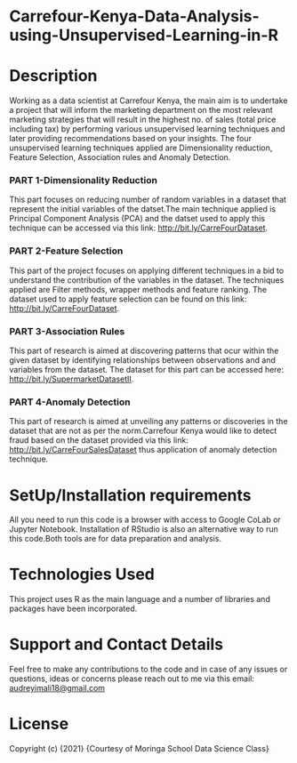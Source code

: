 # Carrefour-Kenya-Data-Analysis-using-Unsupervised-Learning-in-R
# Description
Working as a data scientist at Carrefour Kenya, the main aim is to undertake a project that will inform the marketing department on the most relevant marketing strategies that will result in the highest no. of sales (total price including tax) by performing various unsupervised learning techniques and later providing recommendations based on your insights.
The four unsupervised learning techniques applied are Dimensionality reduction, Feature Selection, Association rules and Anomaly Detection.

### PART 1-Dimensionality Reduction
This part focuses on reducing number of random variables in a dataset that represent the initial variables of the datset.The main technique applied is Principal Component Analysis (PCA) and the datset used to apply this technique can be accessed via this link: http://bit.ly/CarreFourDataset. 


### PART 2-Feature Selection
This part of the project focuses on applying different techniques in a bid to understand the contribution of the variables in the dataset. The techniques applied are Filter methods, wrapper methods and feature ranking. The dataset used to apply feature selection can be found on this link: http://bit.ly/CarreFourDataset.


### PART 3-Association Rules
This part of research is aimed at discovering patterns that ocur within the given dataset by identifying relationships between observations and and variables from the dataset.
The dataset for this part can be accessed here: http://bit.ly/SupermarketDatasetII.


### PART 4-Anomaly Detection
This part of research is aimed at unveiling any patterns or discoveries in the dataset that are not as per the norm.Carrefour Kenya would like to detect fraud based on the dataset provided via this link: http://bit.ly/CarreFourSalesDataset thus application of anomaly detection technique.

# SetUp/Installation requirements
All you need to run this code is a browser with access to Google CoLab or Jupyter Notebook. Installation of RStudio is also an alternative way to run this code.Both tools are for data preparation and analysis.


# Technologies Used
This project uses R as the main language and a number of libraries and packages have been incorporated.

# Support and Contact Details
Feel free to make any contributions to the code and in case of any issues or questions, ideas or concerns please reach out to me via this email: audreyimali18@gmail.com

# License
Copyright (c) {2021} {Courtesy of Moringa School Data Science Class}
